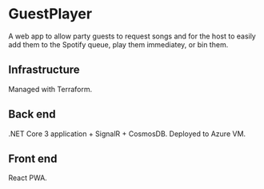 # GuestPlayer

A web app to allow party guests to request songs and for the host to easily add them to the Spotify queue, play them immediatey, or bin them.

## Infrastructure

Managed with Terraform.

## Back end

.NET Core 3 application + SignalR + CosmosDB. Deployed to Azure VM.

## Front end

React PWA.